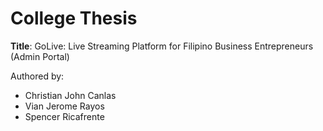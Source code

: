 # College Thesis
__Title__: GoLive: Live Streaming Platform for Filipino Business Entrepreneurs (Admin Portal)

Authored by:
* Christian John Canlas
* Vian Jerome Rayos
* Spencer Ricafrente
